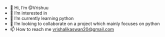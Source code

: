 - 👋 Hi, I’m @Vrishuu
- 👀 I’m interested in 
- 🌱 I’m currently learning python
- 💞️ I’m looking to collaborate on a project which mainly focuses on python 
- 📫 How to reach me vrishalikaswan20@gmail.com

<!---
Vrishuu/Vrishuu is a ✨ special ✨ repository because its `README.md` (this file) appears on your GitHub profile.
You can click the Preview link to take a look at your changes.
--->
